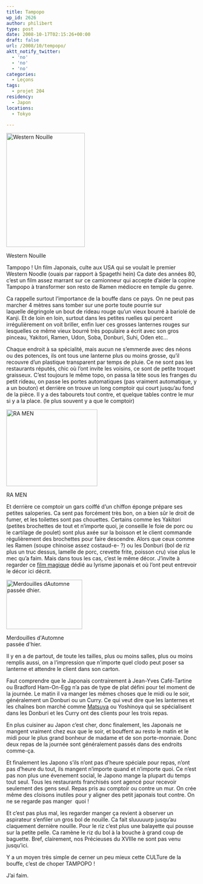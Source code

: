 ```yaml
---
title: Tampopo
wp_id: 2626
author: philibert
type: post
date: 2008-10-17T02:15:26+00:00
draft: false
url: /2008/10/tempopo/
aktt_notify_twitter:
  - 'no'
  - 'no'
  - 'no'
categories:
  - Leçons
tags:
  - projet 204
residency:
  - Japon
locations:
  - Tokyo

---
```

<div id="attachment_386" class="wp-caption alignright" style="max-width: 207px">
  <a href="http://benmerde.com/wp-content{{< aws >}}/uploads/cover-n-tampopo-juzo-itami-dvd-review.jpg"><img class="size-full wp-image-386" title="cover-n-tampopo-juzo-itami-dvd-review" src="http://benmerde.com/wp-content{{< aws >}}/uploads/cover-n-tampopo-juzo-itami-dvd-review.jpg" alt="Western Nouille" width="207" height="300" /></a>
  
  <p class="wp-caption-text">
    Western Nouille
  </p>
</div>

Tampopo ! Un film Japonais, culte aux USA qui se voulait le premier Western Noodle (ouais par rapport à Spagethi hein) Ca date des années 80, c&rsquo;est un film assez marrant sur ce camionneur qui accepte d&rsquo;aider la copine Tampopo à transformer son resto de Ramen médiocre en temple du genre. 

Ca rappelle surtout l&rsquo;importance de la bouffe dans ce pays. On ne peut pas marcher 4 mètres sans tomber sur une porte toute pourrie sur laquelle dégringole un bout de rideau rouge qu&rsquo;un vieux bourré à bariolé de Kanji. Et de loin en loin, surtout dans les petites ruelles qui percent irrégulièrement on voit briller, enfin luer ces grosses lanternes rouges sur lesquelles ce même vieux bourré très populaire a écrit avec son gros pinceau, Yakitori, Ramen, Udon, Soba, Donburi, Suhi, Oden etc&#8230;

Chaque endroit à sa spécialité, mais aucun ne s&#8217;emmerde avec des néons ou des potences, ils ont tous une lanterne plus ou moins grosse, qu&rsquo;il recouvre d&rsquo;un plastique transparent par temps de pluie. Ce ne sont pas les restaurants réputés, chic où l&rsquo;ont invite les voisins, ce sont de petite troquet graisseux. C&rsquo;est toujours le même topo, on passa la tête sous les franges du petit rideau, on passe les portes automatiques (pas vraiment automatique, y a un bouton) et derrière on trouve un long comptoir qui court jusqu&rsquo;au fond de la pièce. Il y a des tabourets tout contre, et quelque tables contre le mur si y a la place. (le plus souvent y a que le comptoir)

<div id="attachment_419" class="wp-caption alignleft" style="max-width: 240px">
  <a href="http://benmerde.com/wp-content{{< aws >}}/uploads/img_3344.jpg"><img class="size-medium wp-image-419  " title="img_3344" src="http://benmerde.com/wp-content{{< aws >}}/uploads/img_3344-300x253.jpg" alt="RA MEN" width="240" height="202" /></a>
  
  <p class="wp-caption-text">
    RA MEN
  </p>
</div>

Et derrière ce comptoir un gars coiffé d&rsquo;un chiffon éponge prépare ses petites saloperies. Ca sent pas forcément très bon, on a bien sûr le droit de fumer, et les toilettes sont pas chouettes. Certains comme les Yakitori (petites brochettes de tout et n&rsquo;importe quoi, je conseille le foie de porc ou le cartilage de poulet) sont plus axée sur la boisson et le client commande régulièrement des brochettes pour faire descendre. Alors que ceux comme les Ramen (soupe chinoise assez costaud-e- ?) ou les Donburi (bol de riz plus un truc dessus, lamelle de porc, crevette frite, poisson cru) vise plus le mec qu&rsquo;a faim. Mais dans tous les cas, c&rsquo;est le même décor. J&rsquo;invite à regarder ce <a title="Sing Along with Triston" href="http://www.dailymotion.com/cheribibiz/video/x6su2c_krok_travel" target="_blank">film magique</a> dédié au lyrisme japonais et où l&rsquo;ont peut entrevoir le décor ici décrit.

<div class="wp-caption alignright" style="max-width: 200px">
  <a href="http://img204.imageshack.us/img204/7615/merdouillesdc3.jpg" target="_blank"><img src="http://img204.imageshack.us/img204/7615/merdouillesdc3.jpg" alt="Merdouilles dAutomne passée dhier." width="200" height="130" /></a>
  
  <p class="wp-caption-text">
    Merdouilles d'Automne passée d'hier.
  </p>
</div>

Il y en a de partout, de toute les tailles, plus ou moins salles, plus ou moins remplis aussi, on a l&rsquo;impression que n&rsquo;importe quel clodo peut poser sa lanterne et attendre le client dans son carton. 

Faut comprendre que le Japonais contrairement à Jean-Yves Café-Tartine ou Bradford Ham-On-Egg n&rsquo;a pas de type de plat défini pour tel moment de la journée. Le matin il va manger les mêmes choses que le midi ou le soir, généralement un Donburi ou un Curry. Ce qui veut dire que les lanternes et les chaînes bon marché comme <a title="Matsuya" href="http://rapdp.free.fr/projet204/?page_id=347" target="_self">Matsuya</a> ou Yoshinoya qui se spécialisent dans les Donburi et les Curry ont des clients pour les trois repas.

En plus cuisiner au Japon c&rsquo;est cher, donc finalement, les Japonais ne mangent vraiment chez eux que le soir, et bouffent au resto le matin et le midi pour le plus grand bonheur de madame et de son porte-monnaie. Donc deux repas de la journée sont généralement passés dans des endroits comme-ça. 

Et finalement les Japono s&rsquo;ils n&rsquo;ont pas d&rsquo;heure spéciale pour repas, n&rsquo;ont pas d&rsquo;heure du tout, ils mangent n&rsquo;importe quand et n&rsquo;importe quoi. Ce n&rsquo;est pas non plus une évenement social, le Japono mange la plupart du temps tout seul. Tous les restaurants franchisés sont agencé pour recevoir seulement des gens seul. Repas pris au comptoir ou contre un mur. On crée même des cloisons inutiles pour y aligner des petit japonais tout contre. On ne se regarde pas manger  quoi !

Et c&rsquo;est pas plus mal, les regarder manger ça revient à observer un aspirateur s&rsquo;enfiler un gros bol de nouille. Ca fait sluuuuurp jusqu&rsquo;au claquement dernière nouille. Pour le riz c&rsquo;est plus une balayette qui pousse sur la petite pelle. Ca ramène le riz du bol à la bouche à grand coup de baguette. Bref, clairement, nos Précieuses du XVIIIe ne sont pas venu jusqu&rsquo;ici. 

Y a un moyen très simple de cerner un peu mieux cette CULTure de la bouffe, c&rsquo;est de choper TAMPOPO ! 

J&rsquo;ai faim.